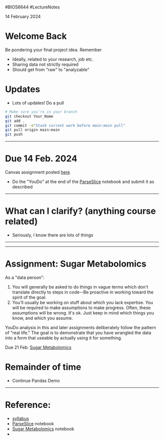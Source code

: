 #BIOS6644
#LectureNotes

14 February 2024

# Welcome Back

Be pondering your final project idea.  Remember
- Ideally, related to your research, job etc.
- Sharing data not strictly required
- Should get from "raw" to "analyzable"


# Updates
- Lots of updates!  Do a pull 
```bash
# Make sure you're in your branch
git checkout Your_Name
git add .
git commit -m"Stash current work before main:main pull"
git pull origin main:main
git push
```

---
# Due 14 Feb. 2024
Canvas assignment posted [here](https://ucdenver.instructure.com/courses/533986/assignments/1694693)
* Do the "YouDo" at the end of the [ParseSlice](https://github.com/BIOS6644/BIOS6644_Spring_2024/blob/main/Modules/Module_1/notebooks/BIOS6644_CSV_ParseSlice_YourName.ipynb) notebook and submit it as described
---
# What can I clarify? (anything course related)
- Seriously, I know there are lots of things

---
---
# Assignment: Sugar Metabolomics
As a "data person":
1) You will generally be asked to do things in vague terms which don't translate directly to steps in code--Be proactive in working toward the spirit of the goal.  
2) You'll usually be working on stuff about which you lack expertise.  You will be required to make assumptions to make progress.  Often, these assumptions will be wrong.  It's ok.  Just keep in mind which things you know, and which you assume.

YouDo analysis in this and later assignments deliberately follow the pattern of "real life."  The goal is to demonstrate that you have wrangled the data into a form that useable by actually using it for something.

 Due 21 Feb:  [Sugar Metabolomics](https://github.com/BIOS6644/BIOS6644_Spring_2024/blob/main/Modules/Module_1/notebooks/BIOS6644_CSV_Sugar_Metabolomics_YourName.ipynb)
 
# Remainder of time
- Continue Pandas Demo
 

---

# Reference:
-  [syllabus](https://ucdenver.instructure.com/courses/533986/assignments/syllabus)
-  [ParseSlice](https://github.com/BIOS6644/BIOS6644_Spring_2024/blob/main/Modules/Module_1/notebooks/BIOS6644_CSV_ParseSlice_YourName.ipynb) notebook
- [Sugar Metabolomics](https://github.com/BIOS6644/BIOS6644_Spring_2024/blob/main/Modules/Module_1/notebooks/BIOS6644_CSV_Sugar_Metabolomics_YourName.ipynb) notebook
-
